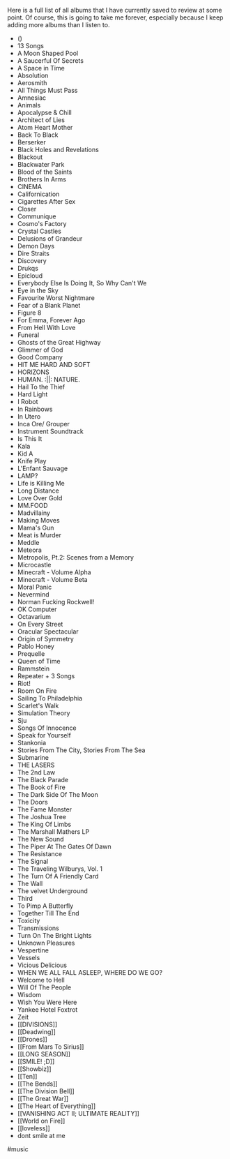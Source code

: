 Here is a full list of all albums that I have currently saved to review at some point. Of course, this is going to take me forever, especially because I keep adding more albums than I listen to.  

- ()
- 13 Songs
- A Moon Shaped Pool
- A Saucerful Of Secrets
- A Space in Time
- Absolution
- Aerosmith
- All Things Must Pass
- Amnesiac
- Animals
- Apocalypse & Chill
- Architect of Lies
- Atom Heart Mother
- Back To Black
- Berserker
- Black Holes and Revelations
- Blackout
- Blackwater Park
- Blood of the Saints
- Brothers In Arms
- CINEMA
- Californication
- Cigarettes After Sex
- Closer
- Communique
- Cosmo's Factory
- Crystal Castles
- Delusions of Grandeur
- Demon Days
- Dire Straits
- Discovery
- Drukqs
- Epicloud
- Everybody Else Is Doing It, So Why Can't We
- Eye in the Sky
- Favourite Worst Nightmare
- Fear of a Blank Planet
- Figure 8
- For Emma, Forever Ago
- From Hell With Love
- Funeral
- Ghosts of the Great Highway
- Glimmer of God
- Good Company
- HIT ME HARD AND SOFT
- HORIZONS
- HUMAN. :||: NATURE.
- Hail To the Thief
- Hard Light
- I Robot
- In Rainbows
- In Utero
- Inca Ore/ Grouper
- Instrument Soundtrack
- Is This It
- Kala
- Kid A
- Knife Play
- L'Enfant Sauvage
- LAMP?
- Life is Killing Me
- Long Distance
- Love Over Gold
- MM.FOOD
- Madvillainy
- Making Moves
- Mama's Gun
- Meat is Murder
- Meddle
- Meteora
- Metropolis, Pt.2: Scenes from a Memory
- Microcastle
- Minecraft - Volume Alpha
- Minecraft - Volume Beta
- Moral Panic
- Nevermind
- Norman Fucking Rockwell!
- OK Computer
- Octavarium
- On Every Street
- Oracular Spectacular
- Origin of Symmetry
- Pablo Honey
- Prequelle
- Queen of Time
- Rammstein
- Repeater + 3 Songs
- Riot!
- Room On Fire
- Sailing To Philadelphia
- Scarlet's Walk
- Simulation Theory
- Sju
- Songs Of Innocence
- Speak for Yourself
- Stankonia
- Stories From The City, Stories From The Sea
- Submarine
- THE LASERS
- The 2nd Law
- The Black Parade
- The Book of Fire
- The Dark Side Of The Moon
- The Doors
- The Fame Monster
- The Joshua Tree
- The King Of Limbs
- The Marshall Mathers LP
- The New Sound
- The Piper At The Gates Of Dawn
- The Resistance
- The Signal
- The Traveling Wilburys, Vol. 1
- The Turn Of A Friendly Card
- The Wall
- The velvet Underground
- Third
- To Pimp A Butterfly
- Together Till The End
- Toxicity
- Transmissions
- Turn On The Bright Lights
- Unknown Pleasures
- Vespertine
- Vessels
- Vicious Delicious
- WHEN WE ALL FALL ASLEEP, WHERE DO WE GO?
- Welcome to Hell
- Will Of The People
- Wisdom
- Wish You Were Here
- Yankee Hotel Foxtrot
- Zeit
- [[DIVISIONS]]
- [[Deadwing]] 
- [[Drones]] 
- [[From Mars To Sirius]] 
- [[LONG SEASON]] 
- [[SMILE! ;D]] 
- [[Showbiz]]
- [[Ten]]
- [[The Bends]]
- [[The Division Bell]] 
- [[The Great War]]
- [[The Heart of Everything]]
- [[VANISHING ACT II; ULTIMATE REALITY]] 
- [[World on Fire]] 
- [[loveless]] 
- dont smile at me

#music